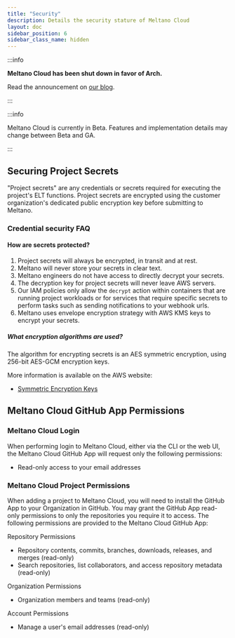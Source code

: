 ```yaml
---
title: "Security"
description: Details the security stature of Meltano Cloud
layout: doc
sidebar_position: 6
sidebar_class_name: hidden
---
```


:::info

<p><strong>Meltano Cloud has been shut down in favor of Arch.</strong></p>
<p>Read the announcement on <a href="https://meltano.com/blog/were-bringing-powerful-data-engineering-capabilities-to-software-teams-with-arch/">our blog</a>.</p>

:::

:::info

  <p>Meltano Cloud is currently in Beta. Features and implementation details may change between Beta and GA.</p>
:::

## Securing Project Secrets

"Project secrets" are any credentials or secrets required for executing the project's ELT functions. Project secrets are encrypted using the customer organization's dedicated public encryption key before submitting to Meltano.

### Credential security FAQ

#### How are secrets protected?

1. Project secrets will always be encrypted, in transit and at rest.
1. Meltano will never store your secrets in clear text.
1. Meltano engineers do not have access to directly decrypt your secrets.
1. The decryption key for project secrets will never leave AWS servers.
1. Our IAM policies only allow the `decrypt` action within containers that are running project workloads or for services that require specific secrets to perform tasks such as sending notifications to your webhook urls.
1. Meltano uses envelope encryption strategy with AWS KMS keys to encrypt your secrets.

##### What encryption algorithms are used?

The algorithm for encrypting secrets is an AES symmetric encryption, using 256-bit AES-GCM encryption keys.

More information is available on the AWS website:

- [Symmetric Encryption Keys](https://docs.aws.amazon.com/kms/latest/developerguide/concepts.html#symmetric-cmks)

## Meltano Cloud GitHub App Permissions

### Meltano Cloud Login

When performing login to Meltano Cloud, either via the CLI or the web UI, the Meltano Cloud GitHub App will request only the following permissions:

- Read-only access to your email addresses

### Meltano Cloud Project Permissions

When adding a project to Meltano Cloud, you will need to install the GitHub App to your Organization in GitHub.
You may grant the GitHub App read-only permissions to only the repositories you require it to access.
The following permissions are provided to the Meltano Cloud GitHub App:

Repository Permissions

- Repository contents, commits, branches, downloads, releases, and merges (read-only)
- Search repositories, list collaborators, and access repository metadata (read-only)

Organization Permissions

- Organization members and teams (read-only)

Account Permissions

- Manage a user's email addresses (read-only)
